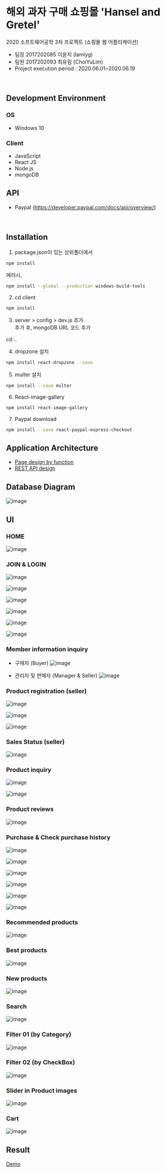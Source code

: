 # 해외 과자 구매 쇼핑몰 'Hansel and Gretel'
2020 소프트웨어공학 3차 프로젝트 (쇼핑몰 웹 어플리케이션) <br />
- 팀장 2017202085 이윤지 (lamlyg)
- 팀원 2017202093 최유림 (ChoiYuLim)
- Project execution period : 2020.06.01~2020.06.19 <br/>

<br/>


## Development Environment
### OS 
- Windows 10
### Client
- JavaScript
- React JS
- Node.js
- mongoDB

## API
- Paypal (https://developer.paypal.com/docs/api/overview/)
<br/>

## Installation
1. package.json이 있는 상위폴더에서 <br/>
```sh
npm install
```
에러시, <br/>
```sh
npm install --global --production windows-build-tools
```

2. cd client <br/>
```sh
npm install
```

3. server > config > dev.js 추가 <br/>
추가 후, mongoDB URL 코드 추가 <br/>

cd .. <br/>


4. dropzone 설치 <br/>
```sh
npm install react-dropzone --save
```

5. multer 설치 <br/>
```sh
npm install --save multer
```

6. React-image-gallery <br/>
```sh
npm install react-image-gallery
```


7. Paypal download <br/>
```sh
npm install --save react-paypal-express-checkout
```


## Application Architecture
- [Page design by function]()
- [REST API design]()

## Database Diagram
![image](https://user-images.githubusercontent.com/33417495/88052200-dbb6a580-cb94-11ea-88ad-3f76439a4a13.png)


## UI
### HOME

![image](https://user-images.githubusercontent.com/33417495/88050005-0999eb00-cb91-11ea-8539-921b4c7b2263.png)

### JOIN & LOGIN

![image](https://user-images.githubusercontent.com/33417495/88050103-2f26f480-cb91-11ea-87ff-a9123213f9d7.png)

![image](https://user-images.githubusercontent.com/33417495/88050113-33531200-cb91-11ea-9f7d-092f652b6fdd.png)

![image](https://user-images.githubusercontent.com/33417495/88050114-351cd580-cb91-11ea-850a-19da1447f543.png)

![image](https://user-images.githubusercontent.com/33417495/88050123-38b05c80-cb91-11ea-8559-cb922f0dc521.png)

![image](https://user-images.githubusercontent.com/33417495/88050128-3c43e380-cb91-11ea-9b31-6cb4b686e968.png)

![image](https://user-images.githubusercontent.com/33417495/88050135-3f3ed400-cb91-11ea-86c8-12dfaba4ae88.png)


### Member information inquiry
- 구매자 (Buyer)
![image](https://user-images.githubusercontent.com/33417495/88050234-67c6ce00-cb91-11ea-84ff-8589f2c27e5e.png)

- 관리자 및 판매자 (Manager & Seller)
![image](https://user-images.githubusercontent.com/33417495/88050280-7e6d2500-cb91-11ea-917f-63a5c4c27cae.png)


### Product registration (seller)
![image](https://user-images.githubusercontent.com/33417495/88050341-9d6bb700-cb91-11ea-99f3-2ec9d63e316e.png)

![image](https://user-images.githubusercontent.com/33417495/88050351-a2c90180-cb91-11ea-8522-bccdb78700d1.png)

![image](https://user-images.githubusercontent.com/33417495/88050356-a492c500-cb91-11ea-9b51-05e5ca0108ae.png)

### Sales Status (seller)
![image](https://user-images.githubusercontent.com/33417495/88050404-b83e2b80-cb91-11ea-93d6-06b04d3c61ee.png)


### Product inquiry 
![image](https://user-images.githubusercontent.com/33417495/88050427-cb50fb80-cb91-11ea-877a-0b432bf5de99.png)

![image](https://user-images.githubusercontent.com/33417495/88050446-d6a42700-cb91-11ea-97be-d8a6d5206b26.png)

### Product reviews

![image](https://user-images.githubusercontent.com/33417495/88050453-da37ae00-cb91-11ea-92f2-db4b4ba0b01b.png)

### Purchase & Check purchase history

![image](https://user-images.githubusercontent.com/33417495/88050522-f6d3e600-cb91-11ea-9ce4-a5a9a990477a.png)

![image](https://user-images.githubusercontent.com/33417495/88050524-f89da980-cb91-11ea-9c29-296ba42286b0.png)

![image](https://user-images.githubusercontent.com/33417495/88050529-fb000380-cb91-11ea-87fd-26aa1af519d7.png)

![image](https://user-images.githubusercontent.com/33417495/88050532-fcc9c700-cb91-11ea-9dbe-2e2774a4d3b9.png)

![image](https://user-images.githubusercontent.com/33417495/88050542-ff2c2100-cb91-11ea-9746-9a42038d51d3.png)

![image](https://user-images.githubusercontent.com/33417495/88050547-02bfa800-cb92-11ea-8d30-3fdb17681bef.png)


### Recommended products
![image](https://user-images.githubusercontent.com/33417495/88050968-ce98b700-cb92-11ea-99bc-6130d24b2c3c.png)


### Best products
![image](https://user-images.githubusercontent.com/33417495/88050974-d0627a80-cb92-11ea-8c63-de7ea71f519b.png)

### New products
![image](https://user-images.githubusercontent.com/33417495/88051012-e2441d80-cb92-11ea-84e9-bd5e7a2e31a7.png)

### Search 
![image](https://user-images.githubusercontent.com/33417495/88051033-ee2fdf80-cb92-11ea-8736-9d35fd09dd06.png)

### Filter 01 (by Category)
![image](https://user-images.githubusercontent.com/33417495/88051061-f8ea7480-cb92-11ea-96b8-90cb85a3e1e5.png)


### Filter 02 (by CheckBox)
![image](https://user-images.githubusercontent.com/33417495/88051884-5b904000-cb94-11ea-8ff5-3f3b07761a53.png)


### Slider in Product images
![image](https://user-images.githubusercontent.com/33417495/88051936-6d71e300-cb94-11ea-8686-44ae090cea16.png)

### Cart
![image](https://user-images.githubusercontent.com/33417495/88051986-837fa380-cb94-11ea-95d0-1fb566663967.png)


## Result
[Demo](https://www.youtube.com/watch?v=MoHFqOXtMIs&feature=youtu.be)


